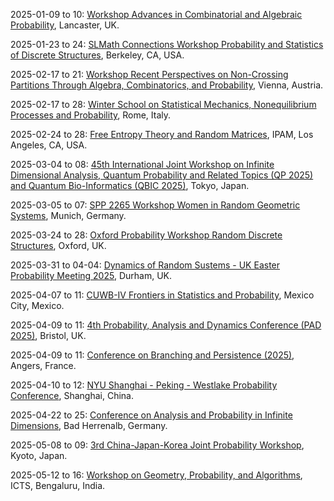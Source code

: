 2025-01-09 to 10: [Workshop Advances in Combinatorial and Algebraic Probability](https://sites.google.com/view/comb-alg-prob-workshop "This workshop examines combinatorial and algebraic methods in probability theory. Key areas include random graphs, Markov chains, and probabilistic combinatorics, alongside algebraic structures like random matrices and polynomial chaos. It aims to bridge discrete and continuous probabilistic models, with applications in statistical physics and network science."), Lancaster, UK.

2025-01-23 to 24: [SLMath Connections Workshop Probability and Statistics of Discrete Structures](https://www.slmath.org/workshops/1085 "This workshop focuses on probability and statistics of discrete structures. Topics include random graphs, combinatorial optimization, and stochastic processes on lattices. It explores applications in network analysis, statistical physics, and computer science, emphasizing probabilistic methods for modeling and analyzing discrete systems like social networks and polymers."), Berkeley, CA, USA.

2025-02-17 to 21: [Workshop Recent Perspectives on Non-Crossing Partitions Through Algebra, Combinatorics, and Probability](https://www.esi.ac.at/events/e548/ "This workshop explores non-crossing partitions, blending algebra, combinatorics, and probability. Topics include free probability, Catalan combinatorics, and random matrix theory. It addresses applications in statistical mechanics, quantum groups, and stochastic processes, emphasizing mathematical structures underlying non-crossing phenomena."), Vienna, Austria.

2025-02-17 to 28: [Winter School on Statistical Mechanics, Nonequilibrium Processes and Probability](https://sites.google.com/view/winterschoolsapienza/ "This winter school explores statistical mechanics, nonequilibrium processes, and probability. Topics include entropy production, stochastic thermodynamics, and large deviation theory. It covers applications in complex systems, biophysics, and information theory, bridging theoretical frameworks with practical modeling of nonequilibrium phenomena."), Rome, Italy.

2025-02-24 to 28: [Free Entropy Theory and Random Matrices](https://www.ipam.ucla.edu/programs/workshops/free-entropy-theory-and-random-matrices/ "This workshop explores free entropy theory and random matrices, focusing on free probability, operator algebras, and eigenvalue distributions. Topics include Voiculescu’s free entropy, random matrix models, and applications in quantum information and statistical mechanics, emphasizing probabilistic structures in high-dimensional systems."), IPAM, Los Angeles, CA, USA.

2025-03-04 to 08: [45th International Joint Workshop on Infinite Dimensional Analysis, Quantum Probability and Related Topics (QP 2025) and Quantum Bio-Informatics (QBIC 2025)](https://sites.google.com/view/qp45-qbic2025 "This joint workshop explores infinite-dimensional analysis and quantum probability, covering operator algebras, stochastic processes, and quantum stochastic calculus. Topics include quantum bioinformatics, non-commutative probability, and applications in quantum information and biological modeling, emphasizing interdisciplinary probabilistic frameworks."), Tokyo, Japan.

2025-03-05 to 07: [SPP 2265 Workshop Women in Random Geometric Systems](https://www.math.cit.tum.de/en/math/news/article/workshop-women-in-random-geometric-systems/ "This workshop focuses on random geometric systems, covering random graphs, point processes, and spatial stochastic models. Topics include percolation, random tessellations, and applications in network science and materials modeling, emphasizing contributions from women in probabilistic geometry."), Munich, Germany.

2025-03-24 to 28: [Oxford Probability Workshop Random Discrete Structures](https://davidgeldbach.wixsite.com/website "This workshop focuses on random discrete structures, covering random graphs, combinatorial probability, and discrete stochastic processes. Topics include percolation, random trees, and applications in network science and statistical physics, emphasizing probabilistic modeling of discrete systems."), Oxford, UK.

2025-03-31 to 04-04: [Dynamics of Random Sustems - UK Easter Probability Meeting 2025](https://sites.google.com/view/ukeastermeeting2025/home "This meeting focuses on dynamics of random systems, covering random walks, stochastic processes, and random matrices. Topics include mixing times, random graphs, and applications in statistical physics and network science, emphasizing probabilistic models for complex dynamics."), Durham, UK.

2025-04-07 to 11: [CUWB-IV Frontiers in Statistics and Probability](https://cuwb.cimat.mx/node/68 "CUWB-IV explores frontiers in statistics and probability, covering stochastic processes, high-dimensional inference, and Bayesian methods. Topics include random matrices, time series, and applications in finance and biology, emphasizing theoretical advancements and interdisciplinary applications."), Mexico City, Mexico.

2025-04-09 to 11: [4th Probability, Analysis and Dynamics Conference (PAD 2025)](https://people.maths.bris.ac.uk/~mb13434/pad25/ "PAD 2025 explores probability, analysis, and dynamics, covering stochastic processes, partial differential equations, and dynamical systems. Topics include random walks, ergodic theory, and applications in statistical physics and fluid dynamics, emphasizing mathematical connections across disciplines."), Bristol, UK.

2025-04-09 to 11: [Conference on Branching and Persistence (2025)](https://site-branpers2025.apps.math.cnrs.fr/), Angers, France.

2025-04-10 to 12: [NYU Shanghai - Peking - Westlake Probability Conference](https://www.probabilityconference2025.com/ "This conference explores probability theory, covering stochastic processes, random matrices, and probabilistic combinatorics. Topics include Gaussian processes, random graphs, and applications in statistical physics and machine learning, emphasizing theoretical advancements and interdisciplinary connections."), Shanghai, China.

2025-04-22 to 25: [Conference on Analysis and Probability in Infinite Dimensions](https://anaprob2025.com "This conference explores infinite-dimensional analysis and probability, covering stochastic PDEs, Gaussian measures, and functional integration. Topics include stochastic control, applications in quantum field theory and finance, emphasizing mathematical frameworks for infinite-dimensional probabilistic systems."), Bad Herrenalb, Germany.

2025-05-08 to 09: [3rd China-Japan-Korea Joint Probability Workshop](https://www.kurims.kyoto-u.ac.jp/~croydon/CJK3.html "This workshop focuses on probability theory, covering stochastic processes, random fields, and probabilistic combinatorics. Topics include Markov processes, random matrix theory, and applications in statistical physics and machine learning, emphasizing collaborative research across China, Japan, and Korea."), Kyoto, Japan.

2025-05-12 to 16: [Workshop on Geometry, Probability, and Algorithms](https://www.icts.res.in/discussion-meeting/gpa25 "This workshop explores intersections of geometry, probability, and algorithms, covering random geometric structures, probabilistic algorithms, and discrete geometry. Topics include random graphs, convex optimization, and applications in data science and network analysis, emphasizing interdisciplinary mathematical approaches."), ICTS, Bengaluru, India.


